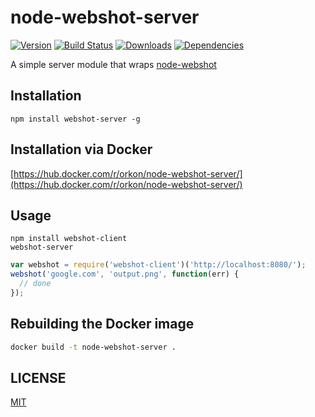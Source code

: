 # node-webshot-server

[![Version](https://img.shields.io/npm/v/webshot-server.svg)](https://www.npmjs.com/package/webshot-server)
[![Build Status](https://travis-ci.org/60devs/node-webshot-server.svg?branch=master)](https://travis-ci.org/60devs/node-webshot-server)
[![Downloads](https://img.shields.io/npm/dm/webshot-server.svg)](https://www.npmjs.com/package/webshot-server)
[![Dependencies](https://img.shields.io/david/60devs/node-webshot-server.svg)](https://github.com/60devs/node-webshot-server/blob/master/package.json#L19)

A simple server module that wraps [node-webshot](https://github.com/brenden/node-webshot)

## Installation

```
npm install webshot-server -g
```

## Installation via Docker

[https://hub.docker.com/r/orkon/node-webshot-server/](https://hub.docker.com/r/orkon/node-webshot-server/)

## Usage

```
npm install webshot-client
webshot-server
```

```js
var webshot = require('webshot-client')('http://localhost:8080/');
webshot('google.com', 'output.png', function(err) {
  // done
});

```

## Rebuilding the Docker image

```sh
docker build -t node-webshot-server .
```

## LICENSE

[MIT](LICENSE)
